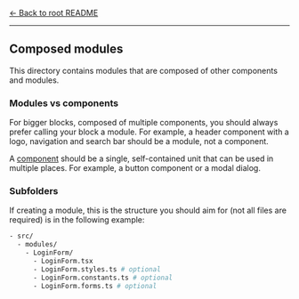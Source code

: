 [← Back to root README](../../README.md)

---

## Composed modules

This directory contains modules that are composed of other components and modules.

### Modules vs components

For bigger blocks, composed of multiple components, you should always prefer calling your block a module. For example, a header component with a logo, navigation and search bar should be a module, not a component.

A [component](./src/components/README.md) should be a single, self-contained unit that can be used in multiple places. For example, a button component or a modal dialog.

### Subfolders

If creating a module, this is the structure you should aim for (not all files are required) is in the following example:

```bash
- src/
  - modules/
    - LoginForm/
      - LoginForm.tsx
      - LoginForm.styles.ts # optional
      - LoginForm.constants.ts # optional
      - LoginForm.forms.ts # optional
```
